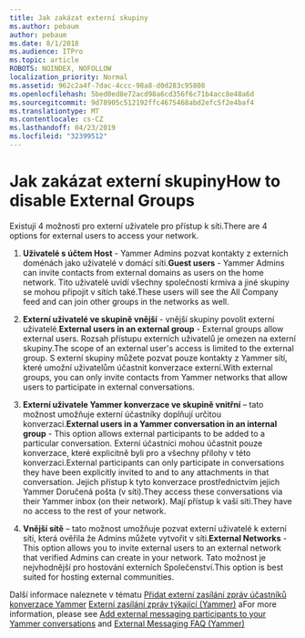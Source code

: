 ```yaml
---
title: Jak zakázat externí skupiny
ms.author: pebaum
author: pebaum
ms.date: 8/1/2018
ms.audience: ITPro
ms.topic: article
ROBOTS: NOINDEX, NOFOLLOW
localization_priority: Normal
ms.assetid: 962c2a4f-7dac-4ccc-98a8-d0d283c95808
ms.openlocfilehash: 5bed0ed8e72acd98a6cd356f6c71b4acc8e48a6d
ms.sourcegitcommit: 9d78905c512192ffc4675468abd2efc5f2e4baf4
ms.translationtype: MT
ms.contentlocale: cs-CZ
ms.lasthandoff: 04/23/2019
ms.locfileid: "32399512"
---
```

# <a name="how-to-disable-external-groups"></a><span data-ttu-id="c79db-102">Jak zakázat externí skupiny</span><span class="sxs-lookup"><span data-stu-id="c79db-102">How to disable External Groups</span></span>

<span data-ttu-id="c79db-103">Existují 4 možnosti pro externí uživatele pro přístup k síti.</span><span class="sxs-lookup"><span data-stu-id="c79db-103">There are 4 options for external users to access your network.</span></span>
  
1. <span data-ttu-id="c79db-104">**Uživatelé s účtem Host** - Yammer Admins pozvat kontakty z externích doménách jako uživatelé v domácí síti.</span><span class="sxs-lookup"><span data-stu-id="c79db-104">**Guest users** - Yammer Admins can invite contacts from external domains as users on the home network.</span></span> <span data-ttu-id="c79db-105">Tito uživatelé uvidí všechny společnosti krmiva a jiné skupiny se mohou připojit v sítích také.</span><span class="sxs-lookup"><span data-stu-id="c79db-105">These users will see the All Company feed and can join other groups in the networks as well.</span></span> 
    
2. <span data-ttu-id="c79db-106">**Externí uživatelé ve skupině vnější** - vnější skupiny povolit externí uživatelé.</span><span class="sxs-lookup"><span data-stu-id="c79db-106">**External users in an external group** - External groups allow external users.</span></span> <span data-ttu-id="c79db-107">Rozsah přístupu externích uživatelů je omezen na externí skupiny.</span><span class="sxs-lookup"><span data-stu-id="c79db-107">The scope of an external user's access is limited to the external group.</span></span> <span data-ttu-id="c79db-108">S externí skupiny můžete pozvat pouze kontakty z Yammer sítí, které umožní uživatelům účastnit konverzace externí.</span><span class="sxs-lookup"><span data-stu-id="c79db-108">With external groups, you can only invite contacts from Yammer networks that allow users to participate in external conversations.</span></span> 
    
3. <span data-ttu-id="c79db-109">**Externí uživatele Yammer konverzace ve skupině vnitřní** – tato možnost umožňuje externí účastníky doplňují určitou konverzaci.</span><span class="sxs-lookup"><span data-stu-id="c79db-109">**External users in a Yammer conversation in an internal group** - This option allows external participants to be added to a particular conversation.</span></span> <span data-ttu-id="c79db-110">Externí účastníci mohou účastnit pouze konverzace, které explicitně byli pro a všechny přílohy v této konverzaci.</span><span class="sxs-lookup"><span data-stu-id="c79db-110">External participants can only participate in conversations they have been explicitly invited to and to any attachments in that conversation.</span></span> <span data-ttu-id="c79db-111">Jejich přístup k tyto konverzace prostřednictvím jejich Yammer Doručená pošta (v síti).</span><span class="sxs-lookup"><span data-stu-id="c79db-111">They access these conversations via their Yammer inbox (on their network).</span></span> <span data-ttu-id="c79db-112">Mají přístup k vaší síti.</span><span class="sxs-lookup"><span data-stu-id="c79db-112">They have no access to the rest of your network.</span></span> 
    
4. <span data-ttu-id="c79db-113">**Vnější sítě** – tato možnost umožňuje pozvat externí uživatelé k externí síti, která ověřila že Admins můžete vytvořit v síti.</span><span class="sxs-lookup"><span data-stu-id="c79db-113">**External Networks** - This option allows you to invite external users to an external network that verified Admins can create in your network.</span></span> <span data-ttu-id="c79db-114">Tato možnost je nejvhodnější pro hostování externích Společenství.</span><span class="sxs-lookup"><span data-stu-id="c79db-114">This option is best suited for hosting external communities.</span></span> 
    
<span data-ttu-id="c79db-115">Další informace naleznete v tématu [Přidat externí zasílání zpráv účastníků konverzace Yammer](https://support.office.com/article/add-external-messaging-participants-to-your-yammer-conversations-423653bb-86b2-4eac-9d7e-dca121f7c16c?ui=en-US&amp;rs=en-US&amp;ad=US) [Externí zasílání zpráv týkající (Yammer)](https://support.office.com/article/External-messaging-FAQ-Yammer-35b59d6c-bb1c-4541-bf19-9f67d2f2b199) a</span><span class="sxs-lookup"><span data-stu-id="c79db-115">For more information, please see [Add external messaging participants to your Yammer conversations](https://support.office.com/article/add-external-messaging-participants-to-your-yammer-conversations-423653bb-86b2-4eac-9d7e-dca121f7c16c?ui=en-US&amp;rs=en-US&amp;ad=US) and [External Messaging FAQ (Yammer)](https://support.office.com/article/External-messaging-FAQ-Yammer-35b59d6c-bb1c-4541-bf19-9f67d2f2b199)</span></span>
  

